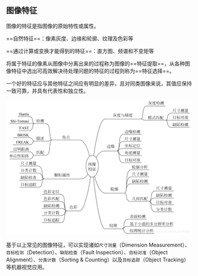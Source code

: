 ## 图像特征

图像的特征是指图像的原始特性或属性。

==自然特征==：像素灰度、边缘和轮廓、纹理及色彩等

==通过计算或变换才能得到的特征==：直方图、频谱和不变矩等

将属于特征的像素从图像中分离出来的过程称为图像的==特征提取==，从各种图像特征中选出可高效解决待处理问题的特征的过程则称为==特征选择==。

一个好的特征应与其他特征之间应有明显的差异，且对同类图像来说，其值应保持一致可靠，并具有代表性和独立性。

<img src="./imag/20210620215202201.png" style="zoom:50%;" />

基于以上常见的图像特征，可以实现诸如`尺寸测量`（Dimension Measurement）、`目标检测`（Detection）、`缺陷检查`（Fault lnspection）、`目标对准`（Object Alignment）、`分类计数`（Sorting & Counting）以及`目标追踪`（Object Tracking）等机器视觉应用。



[不脱发的程序猿]: https://handsome-man.blog.csdn.net/article/details/118075567


